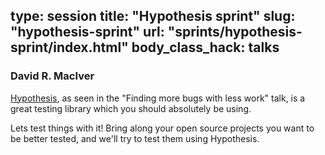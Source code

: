 type: session
title: "Hypothesis sprint"
slug: "hypothesis-sprint"
url: "sprints/hypothesis-sprint/index.html"
body_class_hack: talks
---

### David R. MacIver

[Hypothesis](http://hypothesis.readthedocs.org/),  as seen in the "Finding more bugs with less work" talk, is
a great testing library which you should absolutely be using.

Lets test things with it! Bring along your open source projects you want to be better tested, and we'll try to
test them using Hypothesis.

